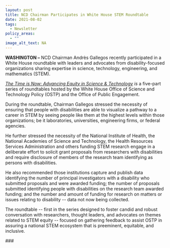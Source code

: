 ```yaml
---
layout: post
title: NCD Chairman Participates in White House STEM Roundtable
date: 2021-08-02
tags:
  - Newsletter
policy_areas:
  - ""
image_alt_text: NA
---
```


**WASHINGTON –** NCD Chairman Andrès Gallegos recently participated in a White House roundtable with leaders and advocates from disability-focused organizations sharing expertise in science, technology, engineering, and mathematics (STEM).

*[The Time is Now: Advancing Equity in Science & Technology](https://www.whitehouse.gov/ostp/news-updates/2021/07/30/readout-of-the-time-is-now-advancing-equity-in-science-and-technology-disability-pride-month-roundtable/) is* a five-part series of roundtables hosted by the White House Office of Science and Technology Policy (OSTP) and the Office of Public Engagement.

During the roundtable, Chairman Gallegos stressed the necessity of ensuring that people with disabilities are able to visualize a pathway to a career in STEM by seeing people like them at the highest levels within those organizations; be it laboratories, universities, engineering firms, or federal agencies.

He further stressed the necessity of the National Institute of Health, the National Academies of Science and Technology, the Health Resources Services Administration and others funding STEM research engage in a deliberate effort to solicit grant proposals from researchers with disabilities and require disclosure of members of the research team identifying as persons with disabilities.

He also recommended those institutions capture and publish data identifying the number of principal investigators with a disability who submitted proposals and were awarded funding; the number of proposals submitted identifying people with disabilities on the research team awarded funding; and the number and amount of funding for research on matters or issues relating to disability -- data not now being collected.

The roundtable -- first in the series designed to foster candid and robust conversation with researchers, thought leaders, and advocates on themes related to STEM equity -- focused on gathering feedback to assist OSTP in assuring a national STEM ecosystem that is preeminent, equitable, and inclusive.

\###
